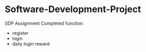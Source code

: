 # Software-Development-Project
SDP Assignment
Completed function:
- register
- login
- daily login reward
